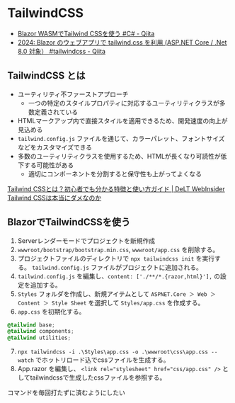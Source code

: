 # TailwindCSS

- [Blazor WASMでTailwind CSSを使う #C# - Qiita](https://qiita.com/k-yamamoto/items/a78ab6bea37414cd3308)
- [2024: Blazor のウェブアプリで tailwind.css を利用 (ASP.NET Core / .Net 8.0 対象） #tailwindcss - Qiita](https://qiita.com/Meister619/items/b33b8570ee29aeb4a84a)

## TailwindCSS とは

- ユーティリティ不ファーストアプローチ
  - 一つの特定のスタイルプロパティに対応するユーティリティクラスが多数定義されている
- HTMLマークアップ内で直接スタイルを適用できるため、開発速度の向上が見込める
- `tailwind.config.js` ファイルを通じて、カラーパレット、フォントサイズなどをカスタマイズできる
- 多数のユーティリティクラスを使用するため、HTMLが長くなり可読性が低下する可能性がある
  - 適切にコンポーネントを分割すると保守性も上がってよくなる

[Tailwind CSSとは？初心者でも分かる特徴と使い方ガイド | DeLT WebInsider](https://delt.co.jp/article/510)
[Tailwind CSSは本当にダメなのか](https://zenn.dev/sena21/articles/81290eff275d11)

## BlazorでTailwindCSSを使う

1. Serverレンダーモードでプロジェクトを新規作成
2. `wwwroot/bootstrap/bootstrap.min.css`, `wwwroot/app.css` を削除する。
3. プロジェクトファイルのディレクトリで `npx tailwindcss init` を実行する。 `tailwind.config.js` ファイルがプロジェクトに追加される。
4. `tailwind.config.js` を編集し、`content: ['./**/*.{razor,html}'],` の設定を追加する。
5. `Styles` フォルダを作成し、新規アイテムとして `ASPNET.Core ＞ Web ＞ Content ＞ Style Sheet` を選択して `Styles/app.css` を作成する。
6. `app.css` を初期化する。

```css
@tailwind base;
@tailwind components;
@tailwind utilities;
```

7. `npx tailwindcss -i .\Styles\app.css -o .\wwwroot\css\app.css --watch` でホットリロード込でcssファイルを生成する。
8. App.razor を編集し、 `<link rel="stylesheet" href="css/app.css" />` としてtailwindcssで生成したcssファイルを参照する。

コマンドを毎回打たずに済むようにしたい
